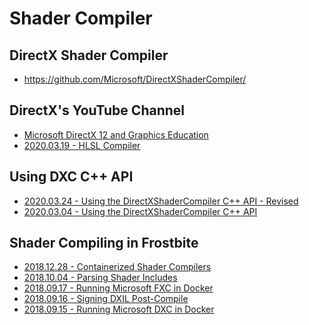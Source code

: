 # Shader Compiler


## DirectX Shader Compiler

* https://github.com/Microsoft/DirectXShaderCompiler/


## DirectX's YouTube Channel

* [Microsoft DirectX 12 and Graphics Education][8]
* [2020.03.19 - HLSL Compiler][9]


## Using DXC C++ API

* [2020.03.24 - Using the DirectXShaderCompiler C++ API - Revised][1]
* [2020.03.04 - Using the DirectXShaderCompiler C++ API][2]


## Shader Compiling in Frostbite

* [2018.12.28 - Containerized Shader Compilers][3]
* [2018.10.04 - Parsing Shader Includes][4]
* [2018.09.17 - Running Microsoft FXC in Docker][5]
* [2018.09.16 - Signing DXIL Post-Compile][6]
* [2018.09.15 - Running Microsoft DXC in Docker][7]


[1]:https://simoncoenen.com/blog/programming/graphics/DxcRevised.html
[2]:https://simoncoenen.com/blog/programming/graphics/DxcCompiling.html
[3]:https://www.wihlidal.com/blog/pipeline/2018-12-28-containerized-shader-compilers/
[4]:https://www.wihlidal.com/blog/pipeline/2018-10-04-parsing-shader-includes/
[5]:https://www.wihlidal.com/blog/pipeline/2018-09-17-linux-fxc-docker/
[6]:https://www.wihlidal.com/blog/pipeline/2018-09-16-dxil-signing-post-compile/
[7]:https://www.wihlidal.com/blog/pipeline/2018-09-15-linux-dxc-docker/
[8]:https://www.youtube.com/channel/UCiaX2B8XiXR70jaN7NK-FpA
[9]:https://www.youtube.com/watch?v=tyyKeTsdtmo
